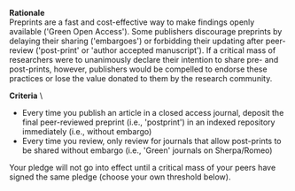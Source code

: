**Rationale** \
Preprints are a fast and cost-effective way to make findings openly available ('Green Open Access'). Some publishers discourage preprints by delaying their sharing ('embargoes') or forbidding their updating after peer-review ('post-print' or 'author accepted manuscript'). If a critical mass of researchers were to unanimously declare their intention to share pre- and post-prints, however, publishers would be compelled to endorse these practices or lose the value donated to them by the research community. 

**Criteria** \
* Every time you publish an article in a closed access journal, deposit the final peer-reviewed preprint (i.e., 'postprint') in an indexed repository immediately (i.e., without embargo)
* Every time you review, only review for journals that allow post-prints to be shared without embargo (i.e., 'Green' journals on Sherpa/Romeo)

Your pledge will not go into effect until a critical mass of your peers have signed the same pledge (choose your own threshold below).
